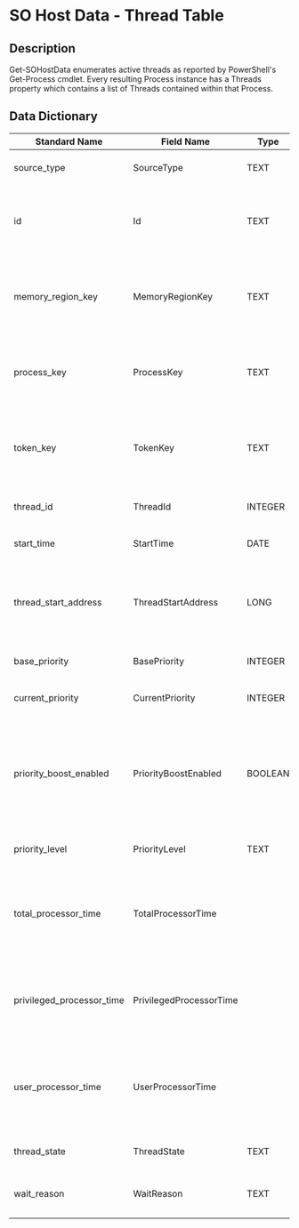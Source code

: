 # SO Host Data - Thread Table

## Description
Get-SOHostData enumerates active threads as reported by PowerShell's Get-Process cmdlet. Every resulting Process instance has a Threads property which contains a list of Threads contained within that Process.

## Data Dictionary
|Standard Name|Field Name|Type|Description|Sample Value|
|---|---|---|---|---|
|source_type|SourceType|TEXT|Type of data represented|WinEvent-Thread|
|id|Id|TEXT|SO Host Data's unique identifier of this instance|EB4D6E286995C97714EB6EBF8C44E252342E3BAB2B1BF10764FD2386FEBB08D7|
|memory_region_key|MemoryRegionKey|TEXT|SO Host Data's unique identifier of associated memory region|702B162209227ABEAB3980BA3B3252CF391233747B036B9F65DAF2E015579019|
|process_key|ProcessKey|TEXT|SO Host Data's unique identifier of containing process|BBB8A0D8A8A3EF0148FE5E4DF188E7FC39741EE4554152B9E6513FE95F4E377B|
|token_key|TokenKey|TEXT|SO Host Data's unique identifier of associated access token|8C3C0F18E053F361BF80D7BD126F67A5B7BE8241388802ABA430D751F60CD7D3|
|thread_id|ThreadId|INTEGER|Unique identifier of the thread|4784|
|start_time|StartTime|DATE|Time the thread started|2/20/2018 11:01:10 PM|
|thread_start_address|ThreadStartAddress|LONG|The memory address of the function called to start the thread|1896232255488|
|base_priority|BasePriority|INTEGER|The base priority of the thread|8|
|current_priority|CurrentPriority|INTEGER|The current priority of the thread|8|
|priority_boost_enabled|PriorityBoostEnabled|BOOLEAN|Indicates if the OS should boost the priority of the thread when the main window is active|True|
|priority_level|PriorityLevel|TEXT|The priority level of the thread|Normal|
|total_processor_time|TotalProcessorTime||The total amount of time that the processor has spent on this thread|00:00:00|
|privileged_processor_time|PrivilegedProcessorTime||The amount of time the thread has spent in the operating system core|00:00:00|
|user_processor_time|UserProcessorTime||The amount of time that the thread has spent running code inside the application|00:00:00|
|thread_state|ThreadState|TEXT|The current state of the thread|Wait|
|wait_reason|WaitReason|TEXT|The reason that the thread is waiting|Suspended|
